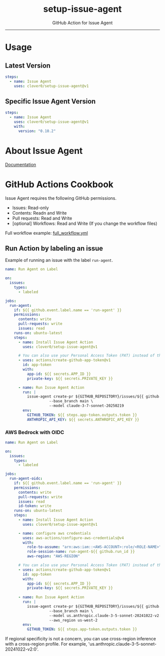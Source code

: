 <p align="center">
  <h1 align="center">setup-issue-agent</h1>
  <p align="center">GitHub Action for Issue Agent</p>
</p>

---

# Usage

## Latest Version

```yaml
steps:
  - name: Issue Agent
    uses: clover0/setup-issue-agent@v1
```


## Specific Issue Agent Version

```yaml
steps:
  - name: Issue Agent
    uses: clover0/setup-issue-agent@v1
    with:
      version: "0.10.2"
```


# About Issue Agent

[Documentation](https://clover0.github.io/issue-agent/)


# GitHub Actions Cookbook

Issue Agent requires the following GitHub permissions.
- Issues: Read-only
- Contents: Readn and Write
- Pull requests: Read and Write
- [optional] Workflows: Read and Write (If you change the workflow files)

Full workflow example: [full_workflow.yml](examples/full_workflow.yml)


## Run Action by labeling an issue


Example of running an issue with the label `run-agent`.

```yml
name: Run Agent on Label

on:
  issues:
    types:
      - labeled

jobs:
  run-agent:
    if: ${{ github.event.label.name == 'run-agent' }}
    permissions:
      contents: write
      pull-requests: write
      issues: read
    runs-on: ubuntu-latest
    steps:
      - name: Install Issue Agent Action
        uses: clover0/setup-issue-agent@v1

      # You can also use your Personal Access Token (PAT) instead of the token issued by the GitHub App
      - uses: actions/create-github-app-token@v1
        id: app-token
        with:
          app-id: ${{ secrets.APP_ID }}
          private-key: ${{ secrets.PRIVATE_KEY }}

      - name: Run Issue Agent Action
        run: |
          issue-agent create-pr ${GITHUB_REPOSITORY}/issues/${{ github.event.issue.number }} \
                    --base_branch main \
                    --model claude-3-7-sonnet-20250219
        env:
          GITHUB_TOKEN: ${{ steps.app-token.outputs.token }}
          ANTHROPIC_API_KEY: ${{ secrets.ANTHROPIC_API_KEY }}
```


### AWS Bedrock with OIDC


```yml
name: Run Agent on Label

on:
  issues:
    types:
      - labeled

jobs:
  run-agent-oidc:
    if: ${{ github.event.label.name == 'run-agent' }}
    permissions:
      contents: write
      pull-requests: write
      issues: read
      id-token: write
    runs-on: ubuntu-latest
    steps:
      - name: Install Issue Agent Action
        uses: clover0/setup-issue-agent@v1

      - name: configure aws credentials
        uses: aws-actions/configure-aws-credentials@v4
        with:
          role-to-assume: "arn:aws:iam::<AWS-ACCOUNT>:role/<ROLE-NAME>"
          role-session-name: run-agent-${{ github.run_id }}
          aws-region: "AWS-REGION"

      # You can also use your Personal Access Token (PAT) instead of the token issued by the GitHub App
      - uses: actions/create-github-app-token@v1
        id: app-token
        with:
          app-id: ${{ secrets.APP_ID }}
          private-key: ${{ secrets.PRIVATE_KEY }}
       
      - name: Run Issue Agent Action
        run: |
          issue-agent create-pr ${GITHUB_REPOSITORY}/issues/${{ github.event.issue.number }} \
                    --base_branch main \
                    --model us.anthropic.claude-3-5-sonnet-20241022-v2:0 \
                    --aws_region us-west-2
        env:
          GITHUB_TOKEN: ${{ steps.app-token.outputs.token }}
```


If regional specificity is not a concern, you can use cross-region inference with a cross-region profile.
For example, 'us.anthropic.claude-3-5-sonnet-20241022-v2:0'.
